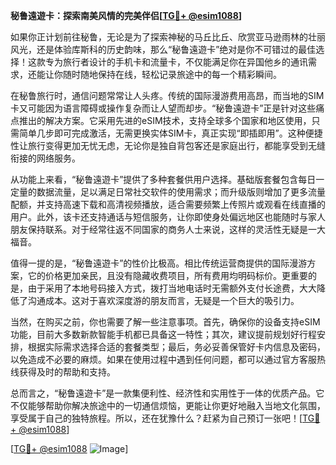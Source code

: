**秘鲁遠遊卡：探索南美风情的完美伴侣[[TG💪+ @esim1088](https://t.me/s/esim1088)]**

如果你正计划前往秘鲁，无论是为了探索神秘的马丘比丘、欣赏亚马逊雨林的壮丽风光，还是体验库斯科的历史韵味，那么“秘鲁遠遊卡”绝对是你不可错过的最佳选择！这款专为旅行者设计的手机卡和流量卡，不仅能满足你在异国他乡的通讯需求，还能让你随时随地保持在线，轻松记录旅途中的每一个精彩瞬间。

在秘鲁旅行时，通信问题常常让人头疼。传统的国际漫游费用高昂，而当地的SIM卡又可能因为语言障碍或操作复杂而让人望而却步。“秘鲁遠遊卡”正是针对这些痛点推出的解决方案。它采用先进的eSIM技术，支持全球多个国家和地区使用，只需简单几步即可完成激活，无需更换实体SIM卡，真正实现“即插即用”。这种便捷性让旅行变得更加无忧无虑，无论你是独自背包客还是家庭出行，都能享受到无缝衔接的网络服务。

从功能上来看，“秘鲁遠遊卡”提供了多种套餐供用户选择。基础版套餐包含每日一定量的数据流量，足以满足日常社交软件的使用需求；而升级版则增加了更多流量配额，并支持高速下载和高清视频播放，适合需要频繁上传照片或观看在线直播的用户。此外，该卡还支持通话与短信服务，让你即使身处偏远地区也能随时与家人朋友保持联系。对于经常往返不同国家的商务人士来说，这样的灵活性无疑是一大福音。

值得一提的是，“秘鲁遠遊卡”的性价比极高。相比传统运营商提供的国际漫游方案，它的价格更加亲民，且没有隐藏收费项目，所有费用均明码标价。更重要的是，由于采用了本地号码接入方式，拨打当地电话时无需额外支付长途费，大大降低了沟通成本。这对于喜欢深度游的朋友而言，无疑是一个巨大的吸引力。

当然，在购买之前，你也需要了解一些注意事项。首先，确保你的设备支持eSIM功能，目前大多数新款智能手机都已具备这一特性；其次，建议提前规划好行程安排，根据实际需求选择合适的套餐类型；最后，务必妥善保管好卡内信息及密码，以免造成不必要的麻烦。如果在使用过程中遇到任何问题，都可以通过官方客服热线获得及时的帮助和支持。

总而言之，“秘鲁遠遊卡”是一款集便利性、经济性和实用性于一体的优质产品。它不仅能够帮助你解决旅途中的一切通信烦恼，更能让你更好地融入当地文化氛围，享受属于自己的独特旅程。所以，还在犹豫什么？赶紧为自己预订一张吧！[[TG💪+ @esim1088](https://t.me/s/esim1088)]

[[TG💪+ @esim1088](https://t.me/s/esim1088) ![Image](https://i.postimg.cc/4NQfJmqS/Snipaste-2025-05-13-00-14-12.png)]